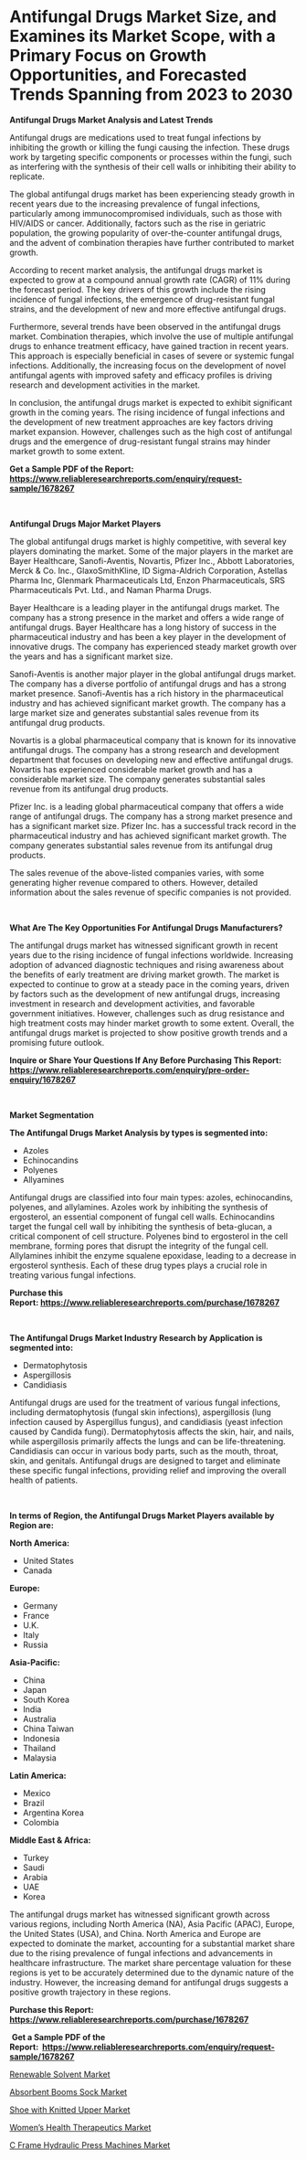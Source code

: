 <p><h1>Antifungal Drugs Market Size, and Examines its Market Scope, with a Primary Focus on Growth Opportunities, and Forecasted Trends Spanning from 2023 to 2030</h1></p><p><strong>Antifungal Drugs Market Analysis and Latest Trends</strong></p>
<p><p>Antifungal drugs are medications used to treat fungal infections by inhibiting the growth or killing the fungi causing the infection. These drugs work by targeting specific components or processes within the fungi, such as interfering with the synthesis of their cell walls or inhibiting their ability to replicate.</p><p>The global antifungal drugs market has been experiencing steady growth in recent years due to the increasing prevalence of fungal infections, particularly among immunocompromised individuals, such as those with HIV/AIDS or cancer. Additionally, factors such as the rise in geriatric population, the growing popularity of over-the-counter antifungal drugs, and the advent of combination therapies have further contributed to market growth.</p><p>According to recent market analysis, the antifungal drugs market is expected to grow at a compound annual growth rate (CAGR) of 11% during the forecast period. The key drivers of this growth include the rising incidence of fungal infections, the emergence of drug-resistant fungal strains, and the development of new and more effective antifungal drugs.</p><p>Furthermore, several trends have been observed in the antifungal drugs market. Combination therapies, which involve the use of multiple antifungal drugs to enhance treatment efficacy, have gained traction in recent years. This approach is especially beneficial in cases of severe or systemic fungal infections. Additionally, the increasing focus on the development of novel antifungal agents with improved safety and efficacy profiles is driving research and development activities in the market.</p><p>In conclusion, the antifungal drugs market is expected to exhibit significant growth in the coming years. The rising incidence of fungal infections and the development of new treatment approaches are key factors driving market expansion. However, challenges such as the high cost of antifungal drugs and the emergence of drug-resistant fungal strains may hinder market growth to some extent.</p></p>
<p><strong>Get a Sample PDF of the Report:&nbsp; <a href="https://www.reliableresearchreports.com/enquiry/request-sample/1678267">https://www.reliableresearchreports.com/enquiry/request-sample/1678267</a></strong></p>
<p>&nbsp;</p>
<p><strong>Antifungal Drugs Major Market Players</strong></p>
<p><p>The global antifungal drugs market is highly competitive, with several key players dominating the market. Some of the major players in the market are Bayer Healthcare, Sanofi-Aventis, Novartis, Pfizer Inc., Abbott Laboratories, Merck & Co. Inc., GlaxoSmithKline, ID Sigma-Aldrich Corporation, Astellas Pharma Inc, Glenmark Pharmaceuticals Ltd, Enzon Pharmaceuticals, SRS Pharmaceuticals Pvt. Ltd., and Naman Pharma Drugs.</p><p>Bayer Healthcare is a leading player in the antifungal drugs market. The company has a strong presence in the market and offers a wide range of antifungal drugs. Bayer Healthcare has a long history of success in the pharmaceutical industry and has been a key player in the development of innovative drugs. The company has experienced steady market growth over the years and has a significant market size.</p><p>Sanofi-Aventis is another major player in the global antifungal drugs market. The company has a diverse portfolio of antifungal drugs and has a strong market presence. Sanofi-Aventis has a rich history in the pharmaceutical industry and has achieved significant market growth. The company has a large market size and generates substantial sales revenue from its antifungal drug products.</p><p>Novartis is a global pharmaceutical company that is known for its innovative antifungal drugs. The company has a strong research and development department that focuses on developing new and effective antifungal drugs. Novartis has experienced considerable market growth and has a considerable market size. The company generates substantial sales revenue from its antifungal drug products.</p><p>Pfizer Inc. is a leading global pharmaceutical company that offers a wide range of antifungal drugs. The company has a strong market presence and has a significant market size. Pfizer Inc. has a successful track record in the pharmaceutical industry and has achieved significant market growth. The company generates substantial sales revenue from its antifungal drug products.</p><p>The sales revenue of the above-listed companies varies, with some generating higher revenue compared to others. However, detailed information about the sales revenue of specific companies is not provided.</p></p>
<p>&nbsp;</p>
<p><strong>What Are The Key Opportunities For Antifungal Drugs Manufacturers?</strong></p>
<p><p>The antifungal drugs market has witnessed significant growth in recent years due to the rising incidence of fungal infections worldwide. Increasing adoption of advanced diagnostic techniques and rising awareness about the benefits of early treatment are driving market growth. The market is expected to continue to grow at a steady pace in the coming years, driven by factors such as the development of new antifungal drugs, increasing investment in research and development activities, and favorable government initiatives. However, challenges such as drug resistance and high treatment costs may hinder market growth to some extent. Overall, the antifungal drugs market is projected to show positive growth trends and a promising future outlook.</p></p>
<p><strong>Inquire or Share Your Questions If Any Before Purchasing This Report: <a href="https://www.reliableresearchreports.com/enquiry/pre-order-enquiry/1678267">https://www.reliableresearchreports.com/enquiry/pre-order-enquiry/1678267</a></strong></p>
<p>&nbsp;</p>
<p><strong>Market Segmentation</strong></p>
<p><strong>The Antifungal Drugs Market Analysis by types is segmented into:</strong></p>
<p><ul><li>Azoles</li><li>Echinocandins</li><li>Polyenes</li><li>Allyamines</li></ul></p>
<p><p>Antifungal drugs are classified into four main types: azoles, echinocandins, polyenes, and allylamines. Azoles work by inhibiting the synthesis of ergosterol, an essential component of fungal cell walls. Echinocandins target the fungal cell wall by inhibiting the synthesis of beta-glucan, a critical component of cell structure. Polyenes bind to ergosterol in the cell membrane, forming pores that disrupt the integrity of the fungal cell. Allylamines inhibit the enzyme squalene epoxidase, leading to a decrease in ergosterol synthesis. Each of these drug types plays a crucial role in treating various fungal infections.</p></p>
<p><strong>Purchase this Report:&nbsp;<a href="https://www.reliableresearchreports.com/purchase/1678267">https://www.reliableresearchreports.com/purchase/1678267</a></strong></p>
<p>&nbsp;</p>
<p><strong>The Antifungal Drugs Market Industry Research by Application is segmented into:</strong></p>
<p><ul><li>Dermatophytosis</li><li>Aspergillosis</li><li>Candidiasis</li></ul></p>
<p><p>Antifungal drugs are used for the treatment of various fungal infections, including dermatophytosis (fungal skin infections), aspergillosis (lung infection caused by Aspergillus fungus), and candidiasis (yeast infection caused by Candida fungi). Dermatophytosis affects the skin, hair, and nails, while aspergillosis primarily affects the lungs and can be life-threatening. Candidiasis can occur in various body parts, such as the mouth, throat, skin, and genitals. Antifungal drugs are designed to target and eliminate these specific fungal infections, providing relief and improving the overall health of patients.</p></p>
<p>&nbsp;</p>
<p><strong>In terms of Region, the Antifungal Drugs Market Players available by Region are:</strong></p>
<p>
    <p> <strong> North America: </strong>
        <ul>
            <li>United States</li>
            <li>Canada</li>
        </ul>
        </p> 
    <p> <strong> Europe: </strong>
        <ul>
            <li>Germany</li>
            <li>France</li>
            <li>U.K.</li>
            <li>Italy</li>
            <li>Russia</li>
        </ul>
        </p> 
    <p> <strong> Asia-Pacific: </strong>
        <ul>
            <li>China</li>
            <li>Japan</li>
            <li>South Korea</li>
            <li>India</li>
            <li>Australia</li>
            <li>China Taiwan</li>
            <li>Indonesia</li>
            <li>Thailand</li>
            <li>Malaysia</li>
        </ul>
        </p> 
    <p> <strong> Latin America: </strong>
        <ul>
            <li>Mexico</li>
            <li>Brazil</li>
            <li>Argentina Korea</li>
            <li>Colombia</li>
        </ul>
        </p> 
    <p> <strong> Middle East & Africa: </strong>
        <ul>
            <li>Turkey</li>
            <li>Saudi</li>
            <li>Arabia</li>
            <li>UAE</li>
            <li>Korea</li>
        </ul>
    </p>
    </p>
<p><p>The antifungal drugs market has witnessed significant growth across various regions, including North America (NA), Asia Pacific (APAC), Europe, the United States (USA), and China. North America and Europe are expected to dominate the market, accounting for a substantial market share due to the rising prevalence of fungal infections and advancements in healthcare infrastructure. The market share percentage valuation for these regions is yet to be accurately determined due to the dynamic nature of the industry. However, the increasing demand for antifungal drugs suggests a positive growth trajectory in these regions.</p></p>
<p><strong>Purchase this Report: <a href="https://www.reliableresearchreports.com/purchase/1678267">https://www.reliableresearchreports.com/purchase/1678267</a></strong></p>
<p>&nbsp;<strong>Get a Sample PDF of the Report:&nbsp;&nbsp;<a href="https://www.reliableresearchreports.com/enquiry/request-sample/1678267">https://www.reliableresearchreports.com/enquiry/request-sample/1678267</a></strong></p>
<p><strong></strong></p>
<p><p><a href="https://www.linkedin.com/pulse/renewable-solvent-market-size-growth-forecast-from-2023/">Renewable Solvent Market</a></p><p><a href="https://www.linkedin.com/pulse/absorbent-booms-sock-market-insights-players/">Absorbent Booms Sock Market</a></p><p><a href="https://medium.com/@karinaokon2662/shoe-with-knitted-upper-market-trends-forecast-and-competitive-analysis-to-2030-5a1699529df9">Shoe with Knitted Upper Market</a></p><p><a href="https://github.com/RoccoManning/Market-Research-Report-List-2/blob/main/womens-health-therapeutics-market.md">Women’s Health Therapeutics Market</a></p><p><a href="https://medium.com/@kavonhansen3626/c-frame-hydraulic-press-machines-market-focuses-on-market-share-size-and-projected-forecast-till-ee87319a8347">C Frame Hydraulic Press Machines Market</a></p></p>